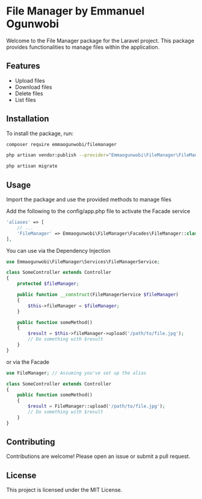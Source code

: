 # File Manager by Emmanuel Ogunwobi

Welcome to the File Manager package for the Laravel project. This package provides functionalities to manage files within the application.

## Features

- Upload files
- Download files
- Delete files
- List files

## Installation

To install the package, run:

```bash
composer require emmaogunwobi/filemanager
```

```bash
php artisan vendor:publish --provider="Emmaogunwobi\FileManager\FileManagerServiceProvider" --tag=config
```

```bash
php artisan migrate
```

## Usage

Import the package and use the provided methods to manage files

Add the following to the config/app.php file to activate the Facade service

```php
'aliases' => [
    // ...
    'FileManager' => Emmaogunwobi\FileManager\Facades\FileManager::class,
],
```

You can use via the Dependency Injection

```php
use Emmaogunwobi\FileManager\Services\FileManagerService;

class SomeController extends Controller
{
    protected $fileManager;

    public function __construct(FileManagerService $fileManager)
    {
        $this->fileManager = $fileManager;
    }

    public function someMethod()
    {
        $result = $this->fileManager->upload('/path/to/file.jpg');
        // Do something with $result
    }
}
```

or via the Facade
```php
use FileManager; // Assuming you've set up the alias

class SomeController extends Controller
{
    public function someMethod()
    {
        $result = FileManager::upload('/path/to/file.jpg');
        // Do something with $result
    }
}
```


## Contributing

Contributions are welcome! Please open an issue or submit a pull request.

## License

This project is licensed under the MIT License.
